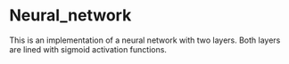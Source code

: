 # Neural_network
This is an implementation of a neural network with two layers. Both layers are lined with sigmoid activation
functions. 

